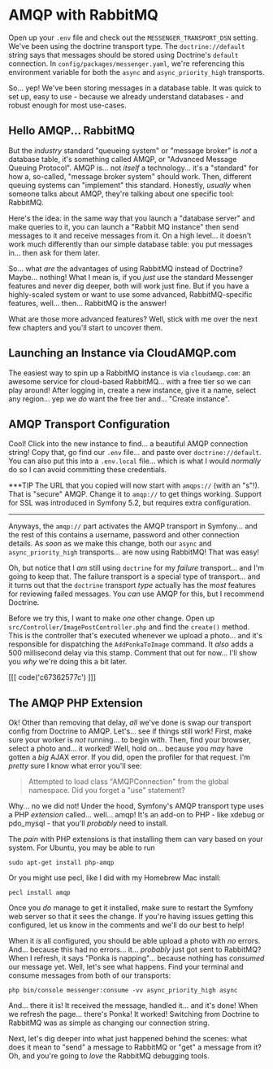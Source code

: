 # AMQP with RabbitMQ

Open up your `.env` file and check out the `MESSENGER_TRANSPORT_DSN` setting.
We've been using the doctrine transport type. The `doctrine://default` string
says that messages should be stored using Doctrine's `default` connection. In
`config/packages/messenger.yaml`, we're referencing this environment variable
for both the `async` and `async_priority_high` transports.

So... yep! We've been storing messages in a database table. It was quick to set
up, easy to use - because we already understand databases - and robust enough
for most use-cases.

## Hello AMQP... RabbitMQ

But the *industry* standard "queueing system" or "message broker" is *not* a
database table, it's something called AMQP, or "Advanced Message Queuing Protocol".
AMQP is... not *itself* a technology... it's a "standard" for how a, so-called,
"message broker system" should work. Then, different queuing systems can
"implement" this standard. Honestly, *usually* when someone talks about AMQP,
they're talking about one specific tool: RabbitMQ.

Here's the idea: in the same way that you launch a "database server" and make
queries to it, you can launch a "Rabbit MQ instance" then send messages to it
and receive messages from it. On a high level... it doesn't work much differently
than our simple database table: you put messages in... then ask for them later.

So... what *are* the advantages of using RabbitMQ instead of Doctrine? Maybe...
nothing! What I mean is, if you *just* use the standard Messenger features and
never dig deeper, both will work just fine. But if you have a highly-scaled system
or want to use some advanced, RabbitMQ-specific features, well... then... RabbitMQ
is the answer!

What are those more advanced features? Well, stick with me over the next few chapters
and you'll start to uncover them.

## Launching an Instance via CloudAMQP.com

The easiest way to spin up a RabbitMQ instance is via `cloudamqp.com`: an awesome
service for cloud-based RabbitMQ... with a free tier so we can play around! After
logging in, create a new instance, give it a name, select any region... yep we
*do* want the free tier and... "Create instance".

## AMQP Transport Configuration

Cool! Click into the new instance to find... a beautiful AMQP connection string!
Copy that, go find our `.env` file... and paste over `doctrine://default`. You
can also put this into a `.env.local` file... which is what I would *normally*
do so I can avoid committing these credentials.

***TIP
The URL that you copied will now start with `amqps://` (with an "s"!). That is "secure"
AMQP. Change it to `amqp://` to get things working. Support for SSL was introduced
in Symfony 5.2, but requires extra configuration.
***

Anyways, the `amqp://` part activates the AMQP transport in Symfony... and the
rest of this contains a username, password and other connection details.
As *soon* as we make this change, both our `async` and `async_priority_high`
transports... are now using RabbitMQ! That was easy!

Oh, but notice that I *am* still using `doctrine` for my *failure* transport...
and I'm going to keep that. The failure transport is a special type of transport...
and it turns out that the `doctrine` transport *type* actually has the *most*
features for reviewing failed messages. You *can* use AMQP for this, but I recommend
Doctrine.

Before we try this, I want to make *one* other change. Open up
`src/Controller/ImagePostController.php` and find the `create()` method. This is
the controller that's executed whenever we upload a photo... and it's responsible
for dispatching the `AddPonkaToImage` command. It *also* adds a 500 millisecond
delay via this stamp. Comment that out for now... I'll show you *why* we're doing
this a bit later.

[[[ code('c67362577c') ]]]

## The AMQP PHP Extension

Ok! Other than removing that delay, *all* we've done is swap our transport config
from Doctrine to AMQP. Let's... see if things still work! First, make sure your
worker is *not* running... to begin with. Then, find your browser, select a photo
and... it worked! Well, hold on... because you *may* have gotten a *big* AJAX
error. If you did, open the profiler for that request. I'm *pretty* sure I know
what error you'll see:

> Attempted to load class "AMQPConnection" from the global namespace.
> Did you forget a "use" statement?

Why... no we did not! Under the hood, Symfony's AMQP transport type uses a PHP
*extension* called... well... amqp! It's an add-on to PHP - like xdebug or
pdo_mysql - that you'll *probably* need to install.

The *pain* with PHP extensions is that installing them can vary based on your
system. For Ubuntu, you may be able to run

```terminal
sudo apt-get install php-amqp
```

Or you might use pecl, like I did with my Homebrew Mac install:

```terminal
pecl install amqp
```

Once you *do* manage to get it installed, make sure to restart the Symfony web
server so that it sees the change. If you're having issues getting this configured,
let us know in the comments and we'll do our best to help!

When it *is* all configured, you should be able upload a photo with *no* errors.
And... because this had no errors... it... *probably* just got sent to RabbitMQ?
When I refresh, it says "Ponka is napping"... because nothing has *consumed* our
message yet. Well, let's see what happens. Find your terminal and consume messages
from both of our transports:

```terminal
php bin/console messenger:consume -vv async_priority_high async
```

And... there it is! It received the message, handled it... and it's done! When
we refresh the page... there's Ponka! It worked! Switching from Doctrine to RabbitMQ
was as simple as changing our connection string.

Next, let's dig deeper into what just happened behind the scenes: what does it
mean to "send" a message to RabbitMQ or "get" a message from it? Oh, and you're
going to *love* the RabbitMQ debugging tools.
